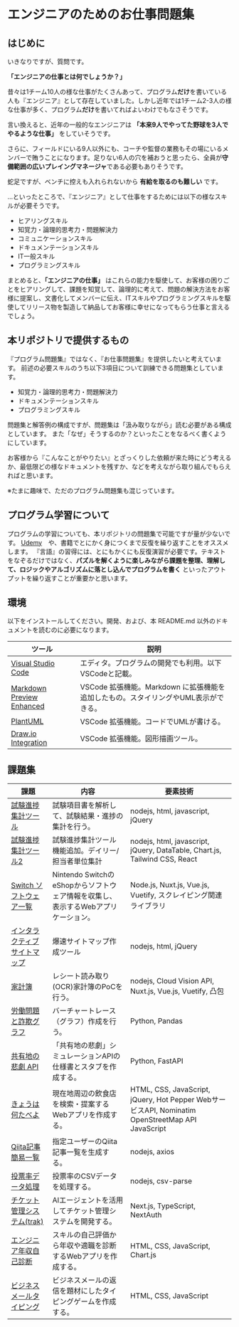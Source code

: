 # エンジニアのためのお仕事問題集

## はじめに

いきなりですが、質問です。

**「エンジニアの仕事とは何でしょうか？」**

昔々は1チーム10人の様な仕事がたくさんあって、プログラム**だけ**を書いている人も『エンジニア』として存在していました。しかし近年では1チーム2-3人の様な仕事が多く、プログラム**だけ**を書いてればよいわけでもなさそうです。

言い換えると、近年の一般的なエンジニアは **「本来9人でやってた野球を3人でやるような仕事」** をしていそうです。

さらに、フィールドにいる9人以外にも、コーチや監督の業務もその場にいるメンバーで賄うことになります。足りない6人の穴を補おうと思ったら、全員が**守備範囲の広いプレイングマネージャ**である必要もありそうです。

蛇足ですが、ベンチに控えも入れられないから **有給を取るのも難しい** です。

…といったところで、『エンジニア』として仕事をするためには以下の様なスキルが必要そうです。

- ヒアリングスキル
- 知覚力・論理的思考力・問題解決力
- コミュニケーションスキル
- ドキュメンテーションスキル
- IT一般スキル
- プログラミングスキル

まとめると、**「エンジニアの仕事」** はこれらの能力を駆使して、お客様の困りごとをヒアリングして、課題を知覚して、論理的に考えて、問題の解決方法をお客様に提案し、文書化してメンバーに伝え、ITスキルやプログラミングスキルを駆使してリリース物を製造して納品してお客様に幸せになってもらう仕事と言えるでしょう。

## 本リポジトリで提供するもの

『プログラム問題集』ではなく、『お仕事問題集』を提供したいと考えています。
前述の必要スキルのうち以下3項目について訓練できる問題集としています。

- 知覚力・論理的思考力・問題解決力
- ドキュメンテーションスキル
- プログラミングスキル

問題集と解答例の構成ですが、問題集は「汲み取りながら」読む必要がある構成としています。
また「なぜ」そうするのか？といったことをなるべく書くようにしています。

お客様から『こんなことがやりたい』とざっくりした依頼が来た時にどう考えるか、最低限どの様なドキュメントを残すか、などを考えながら取り組んでもらえればと思います。

※たまに趣味で、ただのプログラム問題集も混じっています。

## プログラム学習について

プログラムの学習についても、本リポジトリの問題集で可能ですが量が少ないです。
[Udemy](https://www.udemy.com/ja/courses/it-and-software/)　や、書籍でとにかく身につくまで反復を繰り返すことをオススメします。
『言語』の習得には、とにもかくにも反復演習が必要です。テキストをなぞるだけではなく、**パズルを解くように楽しみながら課題を整理、理解して、ロジックやアルゴリズムに落とし込んでプログラムを書く** といったアウトプットを繰り返すことが重要かと思います。

## 環境

以下をインストールしてください。開発、および、本 README.md 以外のドキュメントを読むのに必要になります。

|ツール   |説明   |
|---|---|
|[Visual Studio Code](https://code.visualstudio.com/download)   |エディタ。プログラムの開発でも利用。以下VSCodeと記載。|
|[Markdown Preview Enhanced](https://marketplace.visualstudio.com/items?itemName=shd101wyy.markdown-preview-enhanced)|VSCode 拡張機能。Markdown に拡張機能を追加したもの。スタイリングやUML表示ができる。 |
|[PlantUML](https://marketplace.visualstudio.com/items?itemName=jebbs.plantuml) |VSCode 拡張機能。コードでUMLが書ける。 |
|[Draw.io Integration](https://marketplace.visualstudio.com/items?itemName=hediet.vscode-drawio)| VSCode 拡張機能。図形描画ツール。 |

## 課題集

|課題|内容|要素技術|
|---|---|---|
|[試験進捗集計ツール](./01_%E8%A9%A6%E9%A8%93%E7%B5%90%E6%9E%9C%E9%9B%86%E8%A8%88%E3%83%84%E3%83%BC%E3%83%AB/)   |試験項目書を解析して、試験結果・進捗の集計を行う。|nodejs, html, javascript, jQuery
|[試験進捗集計ツール2](./02_%E8%A9%A6%E9%A8%93%E7%B5%90%E6%9E%9C%E9%9B%86%E8%A8%88%E3%83%84%E3%83%BC%E3%83%AB2/)   |試験進捗集計ツール機能追加。デイリー/担当者単位集計|nodejs, html, javascript, jQuery, DataTable, Chart.js, Tailwind CSS, React
|[Switch ソフトウェア一覧](./03_switch_eshop/)|Nintendo SwitchのeShopからソフトウェア情報を収集し、表示するWebアプリケーション。|Node.js, Nuxt.js, Vue.js, Vuetify, スクレイピング関連ライブラリ
|[インタラクティブサイトマップ](./04_インタラクティブサイトマップ/)|爆速サイトマップ作成ツール | nodejs, html, jQuery
|[家計簿](./05_家計簿/) | レシート読み取り(OCR)家計簿のPoCを行う。| nodejs, Cloud Vision API, Nuxt.js, Vue.js, Vuetify, 凸包
|[労働問題と詐欺グラフ](./06_労働問題と詐欺グラフ/)| バーチャートレース（グラフ）作成を行う。| Python, Pandas
|[共有地の悲劇 API](./07_共有地の悲劇_API仕様書とスタブ/)|「共有地の悲劇」シミュレーションAPIの仕様書とスタブを作成する。|Python, FastAPI
|[きょうは何たべよ](./08_きょうは何たべよ/)|現在地周辺の飲食店を検索・提案するWebアプリを作成する。|HTML, CSS, JavaScript, jQuery, Hot Pepper WebサービスAPI, Nominatim OpenStreetMap API JavaScript
|[Qiita記事簡易一覧](./09_Qiita記事簡易一覧/)|指定ユーザーのQiita記事一覧を生成する。|nodejs, axios
|[投票率データ処理](./10_投票率/)|投票率のCSVデータを処理する。|nodejs, csv-parse
|[チケット管理システム(trak)](./11_trak/)|AIエージェントを活用してチケット管理システムを開発する。|Next.js, TypeScript, NextAuth
|[エンジニア年収自己診断](./12_エンジニア年収自己診断/)|スキルの自己評価から年収や適職を診断するWebアプリを作成する。|HTML, CSS, JavaScript, Chart.js
|[ビジネスメールタイピング](./13_ビジネスメールタイピング/)|ビジネスメールの返信を題材にしたタイピングゲームを作成する。|HTML, CSS, JavaScript
